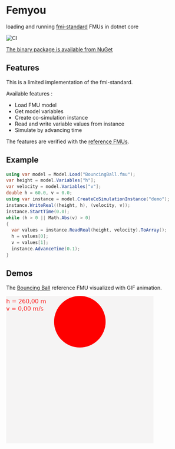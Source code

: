 # Femyou
loading and running [fmi-standard](https://fmi-standard.org/) FMUs in dotnet core

![CI](https://github.com/Oaz/Femyou/workflows/CI/badge.svg)

[The binary package is available from NuGet](https://www.nuget.org/packages/Femyou/)

## Features

This is a limited implementation of the fmi-standard.

Available features :
* Load FMU model
* Get model variables
* Create co-simulation instance
* Read and write variable values from instance
* Simulate by advancing time

The features are verified with the [reference FMUs](https://github.com/modelica/Reference-FMUs).

## Example

```C#
using var model = Model.Load("BouncingBall.fmu");
var height = model.Variables["h"];
var velocity = model.Variables["v"];
double h = 60.0, v = 0.0;
using var instance = model.CreateCoSimulationInstance("demo");
instance.WriteReal((height, h), (velocity, v));
instance.StartTime(0.0);
while (h > 0 || Math.Abs(v) > 0)
{
  var values = instance.ReadReal(height, velocity).ToArray();
  h = values[0];
  v = values[1];
  instance.AdvanceTime(0.1);
}
```

## Demos

The [Bouncing Ball](https://github.com/modelica/Reference-FMUs/tree/master/BouncingBall) reference FMU visualized with GIF animation.

![BouncingBall](BouncingBall.gif?raw=true)
